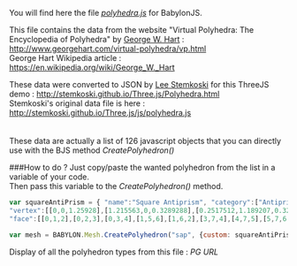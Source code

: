 You will find here the file [_polyhedra.js_](https://raw.githubusercontent.com/BabylonJS/Extensions/master/Polyhedron/polyhedra.js) for BabylonJS.  

This file contains the data from the website "Virtual Polyhedra: The Encyclopedia of Polyhedra" by [George W. Hart](http://www.georgehart.com/) : http://www.georgehart.com/virtual-polyhedra/vp.html  
George Hart Wikipedia article : https://en.wikipedia.org/wiki/George_W._Hart  

These data were converted to JSON by [Lee Stemkoski](http://home.adelphi.edu/~stemkoski/) for this ThreeJS demo : http://stemkoski.github.io/Three.js/Polyhedra.html  
Stemkoski's original data file is here : http://stemkoski.github.io/Three.js/js/polyhedra.js  
<br/>
<br/>
These data are actually a list of 126 javascript objects that you can directly use with the BJS method _CreatePolyhedron()_  

###How to do ?
Just copy/paste the wanted polyhedron from the list in a variable of your code.  
Then pass this variable to the _CreatePolyhedron()_ method.  



```javascript
var squareAntiPrism = { "name":"Square Antiprism", "category":["Antiprism"],
"vertex":[[0,0,1.25928],[1.215563,0,0.3289288],[0.2517512,1.189207,0.3289288],[-1.111284,0.4925857,0.3289288],[-0.71206,-0.9851714,0.3289288],[0.5035025,-0.9851714,-0.6014224],[0.6077813,0.4925857,-0.9867865],[-0.7552537,-0.2040357,-0.9867865]],
"face":[[0,1,2],[0,2,3],[0,3,4],[1,5,6],[1,6,2],[3,7,4],[4,7,5],[5,7,6],[0,4,5,1],[2,6,7,3]]};

var mesh = BABYLON.Mesh.CreatePolyhedron("sap", {custom: squareAntiPrism}, scene);
```

Display of all the polyhedron types from this file : _PG URL_
